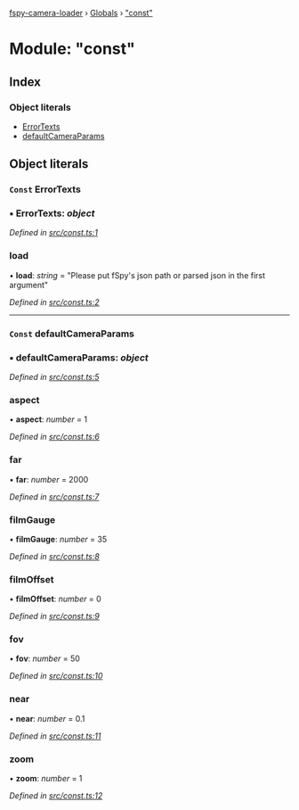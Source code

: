 [fspy-camera-loader](../README.md) › [Globals](../globals.md) › ["const"](_const_.md)

# Module: "const"

## Index

### Object literals

* [ErrorTexts](_const_.md#const-errortexts)
* [defaultCameraParams](_const_.md#const-defaultcameraparams)

## Object literals

### `Const` ErrorTexts

### ▪ **ErrorTexts**: *object*

*Defined in [src/const.ts:1](https://github.com/nasikusa/THREE.FSpyCamera/blob/f89d214/src/const.ts#L1)*

###  load

• **load**: *string* = "Please put fSpy's json path or parsed json in the first argument"

*Defined in [src/const.ts:2](https://github.com/nasikusa/THREE.FSpyCamera/blob/f89d214/src/const.ts#L2)*

___

### `Const` defaultCameraParams

### ▪ **defaultCameraParams**: *object*

*Defined in [src/const.ts:5](https://github.com/nasikusa/THREE.FSpyCamera/blob/f89d214/src/const.ts#L5)*

###  aspect

• **aspect**: *number* = 1

*Defined in [src/const.ts:6](https://github.com/nasikusa/THREE.FSpyCamera/blob/f89d214/src/const.ts#L6)*

###  far

• **far**: *number* = 2000

*Defined in [src/const.ts:7](https://github.com/nasikusa/THREE.FSpyCamera/blob/f89d214/src/const.ts#L7)*

###  filmGauge

• **filmGauge**: *number* = 35

*Defined in [src/const.ts:8](https://github.com/nasikusa/THREE.FSpyCamera/blob/f89d214/src/const.ts#L8)*

###  filmOffset

• **filmOffset**: *number* = 0

*Defined in [src/const.ts:9](https://github.com/nasikusa/THREE.FSpyCamera/blob/f89d214/src/const.ts#L9)*

###  fov

• **fov**: *number* = 50

*Defined in [src/const.ts:10](https://github.com/nasikusa/THREE.FSpyCamera/blob/f89d214/src/const.ts#L10)*

###  near

• **near**: *number* = 0.1

*Defined in [src/const.ts:11](https://github.com/nasikusa/THREE.FSpyCamera/blob/f89d214/src/const.ts#L11)*

###  zoom

• **zoom**: *number* = 1

*Defined in [src/const.ts:12](https://github.com/nasikusa/THREE.FSpyCamera/blob/f89d214/src/const.ts#L12)*

